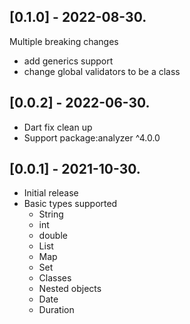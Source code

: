 ## [0.1.0] - 2022-08-30.

Multiple breaking changes

* add generics support
* change global validators to be a class

## [0.0.2] - 2022-06-30.

* Dart fix clean up
* Support package:analyzer ^4.0.0

## [0.0.1] - 2021-10-30.

* Initial release
* Basic types supported
  * String
  * int
  * double
  * List
  * Map
  * Set
  * Classes
  * Nested objects
  * Date
  * Duration
